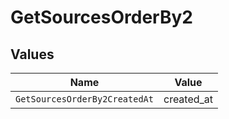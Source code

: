 # GetSourcesOrderBy2


## Values

| Name                          | Value                         |
| ----------------------------- | ----------------------------- |
| `GetSourcesOrderBy2CreatedAt` | created_at                    |